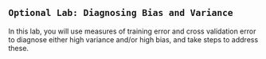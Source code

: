 ## `Optional Lab: Diagnosing Bias and Variance`

In this lab, you will use measures of training error and cross validation error to diagnose either high variance and/or high bias, and take steps to address these.